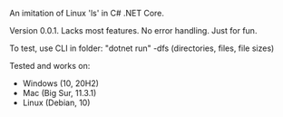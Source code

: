 An imitation of Linux 'ls' in C# .NET Core.

Version 0.0.1. Lacks most features. No error handling. Just for fun.

To test, use CLI in folder: "dotnet run" -dfs (directories, files, file sizes)

Tested and works on:
- Windows (10, 20H2)
- Mac (Big Sur, 11.3.1)
- Linux (Debian, 10)